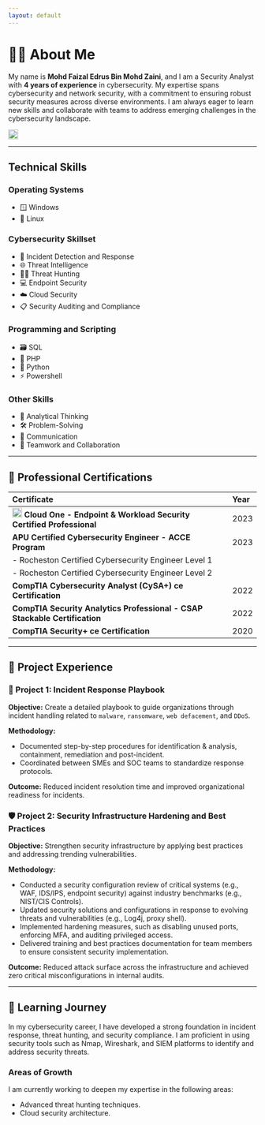 ```yaml
---
layout: default
---
```


# 🧑‍💻 About Me

My name is **Mohd Faizal Edrus Bin Mohd Zaini**, and I am a Security Analyst with **4 years of experience** in cybersecurity. My expertise spans cybersecurity and network security, with a commitment to ensuring robust security measures across diverse environments. I am always eager to learn new skills and collaborate with teams to address emerging challenges in the cybersecurity landscape.

<a href="https://www.linkedin.com/in/faizal-edrus" target="_blank" title="Faizal Edrus LinkedIn Profile">
<img src="https://cdn-icons-png.flaticon.com/512/174/174857.png" alt="LinkedIn" width="20" height="20">
</a>

* * *

## Technical Skills

### Operating Systems

* 🪟 Windows
* 🐧 Linux

### Cybersecurity Skillset

* 🚨 Incident Detection and Response
* 🌐 Threat Intelligence
* 🕵️‍♂️ Threat Hunting
* 💻 Endpoint Security
* ☁️ Cloud Security
* 📋 Security Auditing and Compliance

### Programming and Scripting

* 🗃️ SQL
* 🐘 PHP
* 🐍 Python
* ⚡ Powershell
  
### Other Skills

* 🧠 Analytical Thinking
* 🛠️ Problem-Solving
* 💬 Communication
* 🤝 Teamwork and Collaboration

* * *

## 📜 Professional Certifications

| Certificate        | Year          |
|:-------------|:------------------|
| <img src="https://upload.wikimedia.org/wikipedia/commons/thumb/3/38/Trend_Micro_logo.svg/120px-Trend_Micro_logo.svg.png" alt="Trend Micro" width="20"> **Cloud One - Endpoint & Workload Security Certified Professional** | 2023 |
| **APU Certified Cybersecurity Engineer - ACCE Program** | 2023   |
|   - Rocheston Certified Cybersecurity Engineer Level 1 |      |
|   - Rocheston Certified Cybersecurity Engineer Level 2 |      |
| **CompTIA Cybersecurity Analyst (CySA+) ce Certification** | 2022    |
| **CompTIA Security Analytics Professional - CSAP Stackable Certification** | 2022    |
| **CompTIA Security+ ce Certification** | 2020   |

* * *

## 💼 Project Experience

### 📖 Project 1: **Incident Response Playbook**
**Objective:** Create a detailed playbook to guide organizations through incident handling related to `malware`, `ransomware`, `web defacement`, and `DDoS`.

**Methodology:**  
* Documented step-by-step procedures for identification & analysis, containment, remediation and post-incident.  
* Coordinated between SMEs and SOC teams to standardize response protocols.

**Outcome:** Reduced incident resolution time and improved organizational readiness for incidents.

### 🛡️ Project 2: **Security Infrastructure Hardening and Best Practices**
**Objective:** Strengthen security infrastructure by applying best practices and addressing trending vulnerabilities.

**Methodology:**
* Conducted a security configuration review of critical systems (e.g., WAF, IDS/IPS, endpoint security) against industry benchmarks (e.g., NIST/CIS Controls).
* Updated security solutions and configurations in response to evolving threats and vulnerabilities (e.g., Log4j, proxy shell).
* Implemented hardening measures, such as disabling unused ports, enforcing MFA, and auditing privileged access.
* Delivered training and best practices documentation for team members to ensure consistent security implementation.
  
**Outcome:** Reduced attack surface across the infrastructure and achieved zero critical misconfigurations in internal audits.

* * *

## 🚀 Learning Journey

In my cybersecurity career, I have developed a strong foundation in incident response, threat hunting, and security compliance. I am proficient in using security tools such as Nmap, Wireshark, and SIEM platforms to identify and address security threats.

### Areas of Growth
I am currently working to deepen my expertise in the following areas:  
- Advanced threat hunting techniques.  
- Cloud security architecture.
